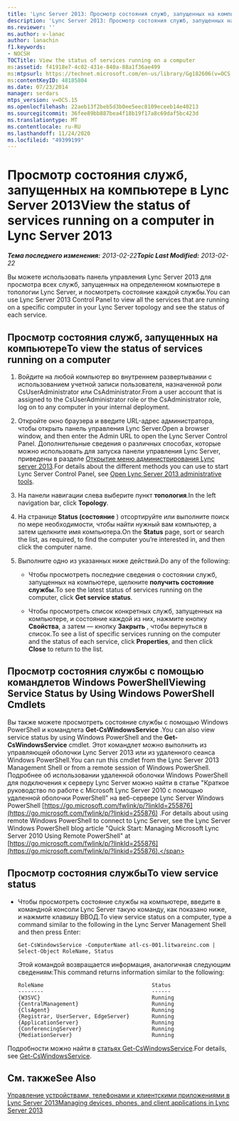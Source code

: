 ```yaml
---
title: 'Lync Server 2013: Просмотр состояния служб, запущенных на компьютере'
description: 'Lync Server 2013: Просмотр состояния служб, запущенных на компьютере.'
ms.reviewer: ''
ms.author: v-lanac
author: lanachin
f1.keywords:
- NOCSH
TOCTitle: View the status of services running on a computer
ms:assetid: f41918e7-4c02-431e-840a-88a1f36ae499
ms:mtpsurl: https://technet.microsoft.com/en-us/library/Gg182606(v=OCS.15)
ms:contentKeyID: 48185804
ms.date: 07/23/2014
manager: serdars
mtps_version: v=OCS.15
ms.openlocfilehash: 22aeb13f2beb5d3b0ee5eec8109eceeb14e40213
ms.sourcegitcommit: 36fee89bb887bea4f18b19f17a8c69daf5bc423d
ms.translationtype: MT
ms.contentlocale: ru-RU
ms.lasthandoff: 11/24/2020
ms.locfileid: "49399199"
---
```

# <a name="view-the-status-of-services-running-on-a-computer-in-lync-server-2013"></a><span data-ttu-id="55316-103">Просмотр состояния служб, запущенных на компьютере в Lync Server 2013</span><span class="sxs-lookup"><span data-stu-id="55316-103">View the status of services running on a computer in Lync Server 2013</span></span>

<div data-xmlns="http://www.w3.org/1999/xhtml">

<div class="topic" data-xmlns="http://www.w3.org/1999/xhtml" data-msxsl="urn:schemas-microsoft-com:xslt" data-cs="https://msdn.microsoft.com/">

<div data-asp="https://msdn2.microsoft.com/asp">



</div>

<div id="mainSection">

<div id="mainBody"><span data-ttu-id="55316-104">

<span> </span></span><span class="sxs-lookup"><span data-stu-id="55316-104">

<span> </span></span></span>

<span data-ttu-id="55316-105">_**Тема последнего изменения:** 2013-02-22_</span><span class="sxs-lookup"><span data-stu-id="55316-105">_**Topic Last Modified:** 2013-02-22_</span></span>

<span data-ttu-id="55316-106">Вы можете использовать панель управления Lync Server 2013 для просмотра всех служб, запущенных на определенном компьютере в топологии Lync Server, и посмотреть состояние каждой службы.</span><span class="sxs-lookup"><span data-stu-id="55316-106">You can use Lync Server 2013 Control Panel to view all the services that are running on a specific computer in your Lync Server topology and see the status of each service.</span></span>

<div>

## <a name="to-view-the-status-of-services-running-on-a-computer"></a><span data-ttu-id="55316-107">Просмотр состояния служб, запущенных на компьютере</span><span class="sxs-lookup"><span data-stu-id="55316-107">To view the status of services running on a computer</span></span>

1.  <span data-ttu-id="55316-108">Войдите на любой компьютер во внутреннем развертывании с использованием учетной записи пользователя, назначенной роли CsUserAdministrator или CsAdministrator.</span><span class="sxs-lookup"><span data-stu-id="55316-108">From a user account that is assigned to the CsUserAdministrator role or the CsAdministrator role, log on to any computer in your internal deployment.</span></span>

2.  <span data-ttu-id="55316-109">Откройте окно браузера и введите URL-адрес администратора, чтобы открыть панель управления Lync Server.</span><span class="sxs-lookup"><span data-stu-id="55316-109">Open a browser window, and then enter the Admin URL to open the Lync Server Control Panel.</span></span> <span data-ttu-id="55316-110">Дополнительные сведения о различных способах, которые можно использовать для запуска панели управления Lync Server, приведены в разделе [Открытие меню администрирования Lync server 2013](lync-server-2013-open-lync-server-administrative-tools.md).</span><span class="sxs-lookup"><span data-stu-id="55316-110">For details about the different methods you can use to start Lync Server Control Panel, see [Open Lync Server 2013 administrative tools](lync-server-2013-open-lync-server-administrative-tools.md).</span></span>

3.  <span data-ttu-id="55316-111">На панели навигации слева выберите пункт **топология**.</span><span class="sxs-lookup"><span data-stu-id="55316-111">In the left navigation bar, click **Topology**.</span></span>

4.  <span data-ttu-id="55316-112">На странице **Status (состояние** ) отсортируйте или выполните поиск по мере необходимости, чтобы найти нужный вам компьютер, а затем щелкните имя компьютера.</span><span class="sxs-lookup"><span data-stu-id="55316-112">On the **Status** page, sort or search the list, as required, to find the computer you’re interested in, and then click the computer name.</span></span>

5.  <span data-ttu-id="55316-113">Выполните одно из указанных ниже действий.</span><span class="sxs-lookup"><span data-stu-id="55316-113">Do any of the following:</span></span>
    
      - <span data-ttu-id="55316-114">Чтобы просмотреть последние сведения о состоянии служб, запущенных на компьютере, щелкните **получить состояние службы**.</span><span class="sxs-lookup"><span data-stu-id="55316-114">To see the latest status of services running on the computer, click **Get service status**.</span></span>
    
      - <span data-ttu-id="55316-115">Чтобы просмотреть список конкретных служб, запущенных на компьютере, и состояние каждой из них, нажмите кнопку **Свойства**, а затем — кнопку **Закрыть** , чтобы вернуться в список.</span><span class="sxs-lookup"><span data-stu-id="55316-115">To see a list of specific services running on the computer and the status of each service, click **Properties**, and then click **Close** to return to the list.</span></span>

</div>

<div>

## <a name="viewing-service-status-by-using-windows-powershell-cmdlets"></a><span data-ttu-id="55316-116">Просмотр состояния службы с помощью командлетов Windows PowerShell</span><span class="sxs-lookup"><span data-stu-id="55316-116">Viewing Service Status by Using Windows PowerShell Cmdlets</span></span>

<span data-ttu-id="55316-117">Вы также можете просмотреть состояние службы с помощью Windows PowerShell и командлета **Get-CsWindowsService** .</span><span class="sxs-lookup"><span data-stu-id="55316-117">You can also view service status by using Windows PowerShell and the **Get-CsWindowsService** cmdlet.</span></span> <span data-ttu-id="55316-118">Этот командлет можно выполнить из управляющей оболочки Lync Server 2013 или из удаленного сеанса Windows PowerShell.</span><span class="sxs-lookup"><span data-stu-id="55316-118">You can run this cmdlet from the Lync Server 2013 Management Shell or from a remote session of Windows PowerShell.</span></span> <span data-ttu-id="55316-119">Подробнее об использовании удаленной оболочки Windows PowerShell для подключения к серверу Lync Server можно найти в статье "Краткое руководство по работе с Microsoft Lync Server 2010 с помощью удаленной оболочки PowerShell" на веб-сервере Lync Server Windows PowerShell [https://go.microsoft.com/fwlink/p/?linkId=255876](https://go.microsoft.com/fwlink/p/?linkid=255876) .</span><span class="sxs-lookup"><span data-stu-id="55316-119">For details about using remote Windows PowerShell to connect to Lync Server, see the Lync Server Windows PowerShell blog article "Quick Start: Managing Microsoft Lync Server 2010 Using Remote PowerShell" at [https://go.microsoft.com/fwlink/p/?linkId=255876](https://go.microsoft.com/fwlink/p/?linkid=255876).</span></span>

<div>

## <a name="to-view-service-status"></a><span data-ttu-id="55316-120">Просмотр состояния службы</span><span class="sxs-lookup"><span data-stu-id="55316-120">To view service status</span></span>

  - <span data-ttu-id="55316-121">Чтобы просмотреть состояние службы на компьютере, введите в командной консоли Lync Server такую команду, как показано ниже, и нажмите клавишу ВВОД.</span><span class="sxs-lookup"><span data-stu-id="55316-121">To view service status on a computer, type a command similar to the following in the Lync Server Management Shell and then press Enter:</span></span>
    
        Get-CsWindowsService -ComputerName atl-cs-001.litwareinc.com | Select-Object RoleName, Status
    
    <span data-ttu-id="55316-122">Этой командой возвращается информация, аналогичная следующим сведениям:</span><span class="sxs-lookup"><span data-stu-id="55316-122">This command returns information similar to the following:</span></span>
    
        RoleName                                  Status
        --------                                  ------
        {W3SVC}                                   Running
        {CentralManagement}                       Running
        {ClsAgent}                                Running
        {Registrar, UserServer, EdgeServer}       Running
        {ApplicationServer}                       Running
        {ConferencingServer}                      Running
        {MediationServer}                         Running

</div>

<span data-ttu-id="55316-123">Подробности можно найти в [статьях Get-CsWindowsService](https://docs.microsoft.com/powershell/module/skype/Get-CsWindowsService).</span><span class="sxs-lookup"><span data-stu-id="55316-123">For details, see [Get-CsWindowsService](https://docs.microsoft.com/powershell/module/skype/Get-CsWindowsService).</span></span>

</div>

<div>

## <a name="see-also"></a><span data-ttu-id="55316-124">См. также</span><span class="sxs-lookup"><span data-stu-id="55316-124">See Also</span></span>


[<span data-ttu-id="55316-125">Управление устройствами, телефонами и клиентскими приложениями в Lync Server 2013</span><span class="sxs-lookup"><span data-stu-id="55316-125">Managing devices, phones, and client applications in Lync Server 2013</span></span>](lync-server-2013-managing-devices-phones-and-client-applications.md)  
  

<span data-ttu-id="55316-126"></div>

</div>

<span> </span>

</div>

</div>

</span><span class="sxs-lookup"><span data-stu-id="55316-126"></div>

</div>

<span> </span>

</div>

</div>

</span></span></div>

